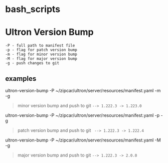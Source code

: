 # bash_scripts

# Ultron Version Bump

```
-P - full path to manifest file
-p - flag for patch version bump
-m - flag for minor version bump
-M - flag for major version bump
-g - push changes to git
```

## examples
ultron-version-bump -P ~/zipcar/ultron/server/resources/manifest.yaml -m -g 
> minor version bump and push to git
`--> 1.222.3 -> 1.223.0`

ultron-version-bump -P ~/zipcar/ultron/server/resources/manifest.yaml -p -g 
> patch version bump and push to git
` --> 1.222.3 -> 1.222.4`

ultron-version-bump -P ~/zipcar/ultron/server/resources/manifest.yaml -M -g 
> major version bump and push to git
 `--> 1.222.3 -> 2.0.0`
